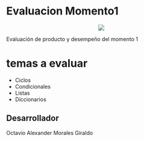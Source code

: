 # Evaluacion Momento1

<P align="center">
 <img src="https://photos1.iorbix.com/00/00/00/00/03/97/36/24/Naruto-Uzumaki-aRlSZTx3r-b.jpg" widtg= "50" >
</P>

Evaluación  de producto y desempeño del momento 1

# temas a evaluar

- Ciclos
- Condicionales
- Listas
- Diccionarios


## Desarrollador

Octavio Alexander Morales Giraldo
